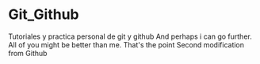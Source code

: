 # Git_Github
Tutoriales y practica personal de git y github
And perhaps i can go further.
All of you might be better than me. That's the point
Second modification from Github
